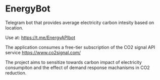 # EnergyBot

Telegram bot that provides average electricity carbon intesity based on location.

Use at: https://t.me/EnergyAPIbot

The application consumes a free-tier subscription of the CO2 signal API service
https://www.co2signal.com/

The project aims to sensitize towards carbon impact of electricity consumpiton and the effect of demand response machanisms in CO2 reduction.
